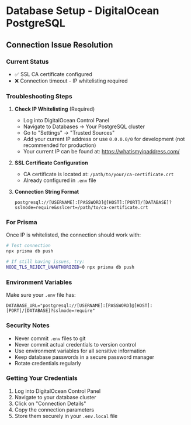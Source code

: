 # Database Setup - DigitalOcean PostgreSQL

## Connection Issue Resolution

### Current Status

- ✅ SSL CA certificate configured
- ❌ Connection timeout - IP whitelisting required

### Troubleshooting Steps

1. **Check IP Whitelisting** (Required)
   - Log into DigitalOcean Control Panel
   - Navigate to Databases → Your PostgreSQL cluster
   - Go to "Settings" → "Trusted Sources"
   - Add your current IP address or use `0.0.0.0/0` for development (not recommended for production)
   - Your current IP can be found at: https://whatismyipaddress.com/

2. **SSL Certificate Configuration**
   - CA certificate is located at: `/path/to/your/ca-certificate.crt`
   - Already configured in `.env` file

3. **Connection String Format**
   ```
   postgresql://[USERNAME]:[PASSWORD]@[HOST]:[PORT]/[DATABASE]?sslmode=require&sslcert=/path/to/ca-certificate.crt
   ```

### For Prisma

Once IP is whitelisted, the connection should work with:

```bash
# Test connection
npx prisma db push

# If still having issues, try:
NODE_TLS_REJECT_UNAUTHORIZED=0 npx prisma db push
```

### Environment Variables

Make sure your `.env` file has:

```env
DATABASE_URL="postgresql://[USERNAME]:[PASSWORD]@[HOST]:[PORT]/[DATABASE]?sslmode=require"
```

### Security Notes

- Never commit `.env` files to git
- Never commit actual credentials to version control
- Use environment variables for all sensitive information
- Keep database passwords in a secure password manager
- Rotate credentials regularly

### Getting Your Credentials

1. Log into DigitalOcean Control Panel
2. Navigate to your database cluster
3. Click on "Connection Details"
4. Copy the connection parameters
5. Store them securely in your `.env.local` file